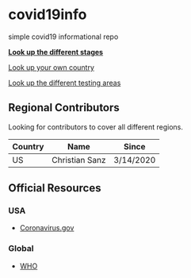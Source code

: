 # covid19info
simple covid19 informational repo

**[Look up the different stages](Stages.md)**

[Look up your own country](Countries.md)

[Look up the different testing areas](Testing.md)

## Regional Contributors

Looking for contributors to cover all different regions. 

| Country  | Name  | Since |
|---|---|---|
| US  | Christian Sanz  | 3/14/2020 |

## Official Resources

### USA 

  * [Coronavirus.gov](http://coronavirus.gov)

### Global

  * [WHO](https://www.who.int/) 